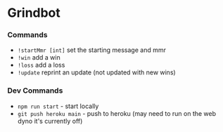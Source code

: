 # Grindbot

### Commands
- `!startMmr [int]` set the starting message and mmr
- `!win` add a win
- `!loss` add a loss
- `!update` reprint an update (not updated with new wins)

### Dev Commands

- `npm run start` - start locally
- `git push heroku main` - push to heroku (may need to run on the web dyno it's currently off)
